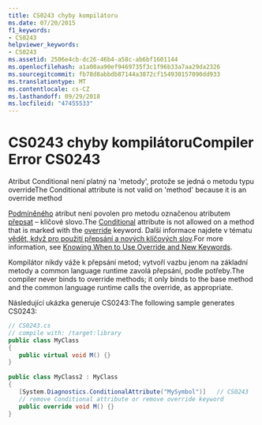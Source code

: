 ```yaml
---
title: CS0243 chyby kompilátoru
ms.date: 07/20/2015
f1_keywords:
- CS0243
helpviewer_keywords:
- CS0243
ms.assetid: 2506e4cb-dc26-46b4-a58c-ab6bf1601144
ms.openlocfilehash: a1a08aa90ef9469735f3c1f96b33a7aa29da2326
ms.sourcegitcommit: fb78d8abbdb87144a3872cf154930157090dd933
ms.translationtype: MT
ms.contentlocale: cs-CZ
ms.lasthandoff: 09/29/2018
ms.locfileid: "47455533"
---
```

# <a name="compiler-error-cs0243"></a><span data-ttu-id="cddc6-102">CS0243 chyby kompilátoru</span><span class="sxs-lookup"><span data-stu-id="cddc6-102">Compiler Error CS0243</span></span>

<span data-ttu-id="cddc6-103">Atribut Conditional není platný na 'metody', protože se jedná o metodu typu override</span><span class="sxs-lookup"><span data-stu-id="cddc6-103">The Conditional attribute is not valid on 'method' because it is an override method</span></span>  
  
 <span data-ttu-id="cddc6-104">[Podmíněného](../../csharp/programming-guide/concepts/attributes/common-attributes.md#Conditional) atribut není povolen pro metodu označenou atributem [přepsat](../../csharp/language-reference/keywords/override.md) – klíčové slovo.</span><span class="sxs-lookup"><span data-stu-id="cddc6-104">The [Conditional](../../csharp/programming-guide/concepts/attributes/common-attributes.md#Conditional) attribute is not allowed on a method that is marked with the [override](../../csharp/language-reference/keywords/override.md) keyword.</span></span> <span data-ttu-id="cddc6-105">Další informace najdete v tématu [vědět, když pro použití přepsání a nových klíčových slov](../../csharp/programming-guide/classes-and-structs/knowing-when-to-use-override-and-new-keywords.md).</span><span class="sxs-lookup"><span data-stu-id="cddc6-105">For more information, see [Knowing When to Use Override and New Keywords](../../csharp/programming-guide/classes-and-structs/knowing-when-to-use-override-and-new-keywords.md).</span></span>  
  
 <span data-ttu-id="cddc6-106">Kompilátor nikdy váže k přepsání metod; vytvoří vazbu jenom na základní metody a common language runtime zavolá přepsání, podle potřeby.</span><span class="sxs-lookup"><span data-stu-id="cddc6-106">The compiler never binds to override methods; it only binds to the base method and the common language runtime calls the override, as appropriate.</span></span>  
  
 <span data-ttu-id="cddc6-107">Následující ukázka generuje CS0243:</span><span class="sxs-lookup"><span data-stu-id="cddc6-107">The following sample generates CS0243:</span></span>  

```csharp
// CS0243.cs  
// compile with: /target:library  
public class MyClass  
{  
   public virtual void M() {}  
}  
  
public class MyClass2 : MyClass  
{  
   [System.Diagnostics.ConditionalAttribute("MySymbol")]   // CS0243  
   // remove Conditional attribute or remove override keyword  
   public override void M() {}  
}  
```
